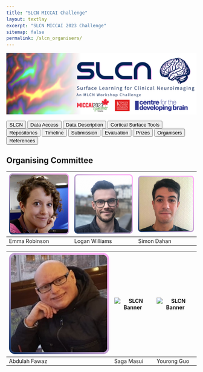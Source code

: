 ```yaml
---
title: "SLCN MICCAI Challenge"
layout: textlay
excerpt: "SLCN MICCAI 2023 Challenge"
sitemap: false
permalink: /slcn_organisers/
---
```


<img src="/images/pubpic/SLCN_Banner.png" alt="SLCN Banner" title="SLCN Banner" width="1000">

<button  onclick="window.location.href='https://metrics-lab.github.io/slcn/';">SLCN</button> <button  onclick="window.location.href='https://metrics-lab.github.io/slcn_data_access/';">Data Access</button> <button onclick="window.location.href='
https://metrics-lab.github.io/slcn_data_description/';">Data Description</button>  <button onclick="window.location.href='https://metrics-lab.github.io/slcn_cortical_surface_tools/';">Cortical Surface Tools</button>  <button onclick="window.location.href='https://metrics-lab.github.io/slcn_repositories/';">Repositories</button>  <button onclick="window.location.href='https://metrics-lab.github.io/slcn_timeline/';">Timeline</button> <button onclick="window.location.href='https://metrics-lab.github.io/slcn_submission/';">Submission</button> <button onclick="window.location.href='https://metrics-lab.github.io/slcn_evaluation/';">Evaluation</button> <button onclick="window.location.href='https://metrics-lab.github.io/slcn_prizes/';">Prizes</button> <button onclick="window.location.href='https://metrics-lab.github.io/slcn_organisers/';">Organisers</button> <button onclick="window.location.href='https://metrics-lab.github.io/slcn_references/';">References</button>


## Organising Committee

| <img src="/images/pubpic/emma_slcn.png" alt="SLCN Banner" title="SLCN Banner" width="300"> | <img src="/images/pubpic/logan_slcn.png" alt="SLCN Banner" title="SLCN Banner" width="300"> | <img src="/images/pubpic/simon_slcn.png" alt="SLCN Banner" title="SLCN Banner" width="300"> | 
| --- | --- | --- | 
| Emma Robinson | Logan Williams | Simon Dahan |

| <img src="/images/pubpic/abdulah_slcn.png" alt="SLCN Banner" title="SLCN Banner" width="300"> | <img src="/images/pubpic/saga_slcn.png" alt="SLCN Banner" title="SLCN Banner" width="300"> | <img src="/images/pubpic/yourong_slcn.png" alt="SLCN Banner" title="SLCN Banner" width="300"> |
| --- | --- | --- | 
| Abdulah Fawaz | Saga Masui | Yourong Guo |
